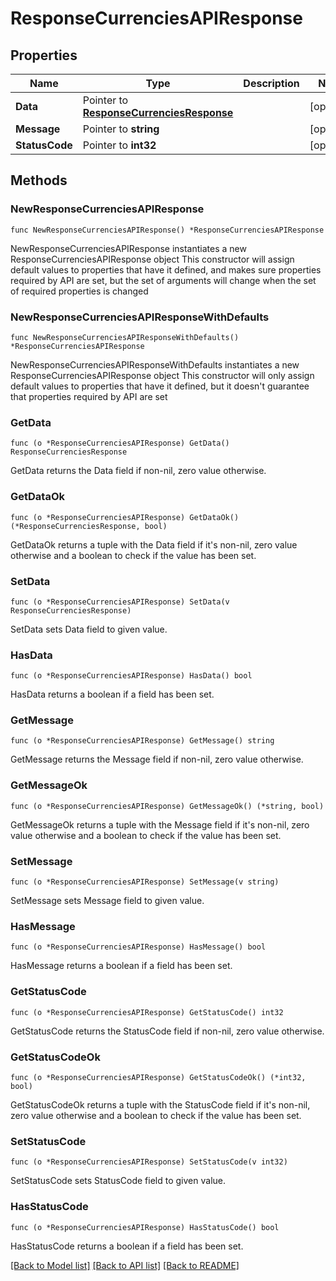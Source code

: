 # ResponseCurrenciesAPIResponse

## Properties

Name | Type | Description | Notes
------------ | ------------- | ------------- | -------------
**Data** | Pointer to [**ResponseCurrenciesResponse**](ResponseCurrenciesResponse.md) |  | [optional] 
**Message** | Pointer to **string** |  | [optional] 
**StatusCode** | Pointer to **int32** |  | [optional] 

## Methods

### NewResponseCurrenciesAPIResponse

`func NewResponseCurrenciesAPIResponse() *ResponseCurrenciesAPIResponse`

NewResponseCurrenciesAPIResponse instantiates a new ResponseCurrenciesAPIResponse object
This constructor will assign default values to properties that have it defined,
and makes sure properties required by API are set, but the set of arguments
will change when the set of required properties is changed

### NewResponseCurrenciesAPIResponseWithDefaults

`func NewResponseCurrenciesAPIResponseWithDefaults() *ResponseCurrenciesAPIResponse`

NewResponseCurrenciesAPIResponseWithDefaults instantiates a new ResponseCurrenciesAPIResponse object
This constructor will only assign default values to properties that have it defined,
but it doesn't guarantee that properties required by API are set

### GetData

`func (o *ResponseCurrenciesAPIResponse) GetData() ResponseCurrenciesResponse`

GetData returns the Data field if non-nil, zero value otherwise.

### GetDataOk

`func (o *ResponseCurrenciesAPIResponse) GetDataOk() (*ResponseCurrenciesResponse, bool)`

GetDataOk returns a tuple with the Data field if it's non-nil, zero value otherwise
and a boolean to check if the value has been set.

### SetData

`func (o *ResponseCurrenciesAPIResponse) SetData(v ResponseCurrenciesResponse)`

SetData sets Data field to given value.

### HasData

`func (o *ResponseCurrenciesAPIResponse) HasData() bool`

HasData returns a boolean if a field has been set.

### GetMessage

`func (o *ResponseCurrenciesAPIResponse) GetMessage() string`

GetMessage returns the Message field if non-nil, zero value otherwise.

### GetMessageOk

`func (o *ResponseCurrenciesAPIResponse) GetMessageOk() (*string, bool)`

GetMessageOk returns a tuple with the Message field if it's non-nil, zero value otherwise
and a boolean to check if the value has been set.

### SetMessage

`func (o *ResponseCurrenciesAPIResponse) SetMessage(v string)`

SetMessage sets Message field to given value.

### HasMessage

`func (o *ResponseCurrenciesAPIResponse) HasMessage() bool`

HasMessage returns a boolean if a field has been set.

### GetStatusCode

`func (o *ResponseCurrenciesAPIResponse) GetStatusCode() int32`

GetStatusCode returns the StatusCode field if non-nil, zero value otherwise.

### GetStatusCodeOk

`func (o *ResponseCurrenciesAPIResponse) GetStatusCodeOk() (*int32, bool)`

GetStatusCodeOk returns a tuple with the StatusCode field if it's non-nil, zero value otherwise
and a boolean to check if the value has been set.

### SetStatusCode

`func (o *ResponseCurrenciesAPIResponse) SetStatusCode(v int32)`

SetStatusCode sets StatusCode field to given value.

### HasStatusCode

`func (o *ResponseCurrenciesAPIResponse) HasStatusCode() bool`

HasStatusCode returns a boolean if a field has been set.


[[Back to Model list]](../README.md#documentation-for-models) [[Back to API list]](../README.md#documentation-for-api-endpoints) [[Back to README]](../README.md)



